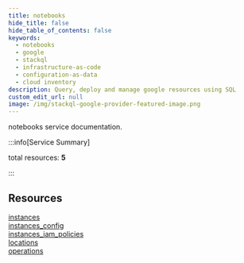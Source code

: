 ```yaml
---
title: notebooks
hide_title: false
hide_table_of_contents: false
keywords:
  - notebooks
  - google
  - stackql
  - infrastructure-as-code
  - configuration-as-data
  - cloud inventory
description: Query, deploy and manage google resources using SQL
custom_edit_url: null
image: /img/stackql-google-provider-featured-image.png
---
```


notebooks service documentation.

:::info[Service Summary]

total resources: __5__  

:::

## Resources
<div class="row">
<div class="providerDocColumn">
<a href="/services/notebooks/instances/">instances</a><br />
<a href="/services/notebooks/instances_config/">instances_config</a><br />
<a href="/services/notebooks/instances_iam_policies/">instances_iam_policies</a>
</div>
<div class="providerDocColumn">
<a href="/services/notebooks/locations/">locations</a><br />
<a href="/services/notebooks/operations/">operations</a>
</div>
</div>